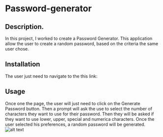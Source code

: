 # Password-generator

## Description.
In this project, I worked to create a Password Generator. This application allow the user to create a random password, based on the criteria the same user chose.

## Installation
The user just need to navigate to the this link:

## Usage
Once one the page, the user will just need to click on the Generate Password button. Then a prompt will ask the use to select the number of characters they want to use for their password.
Then they will be asked if they want to use lower, upper, special and numerica characters. Once the user selected his preferences, a random password will be generated.
![alt text](assets/images/portfolio.png)

